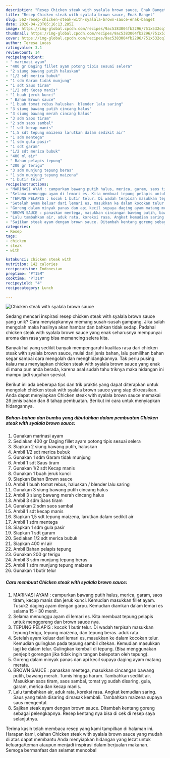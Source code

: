 ```yaml
---
description: "Resep Chicken steak with syalala brown sauce, Enak Banget"
title: "Resep Chicken steak with syalala brown sauce, Enak Banget"
slug: 562-resep-chicken-steak-with-syalala-brown-sauce-enak-banget
date: 2020-04-23T05:16:13.285Z
image: https://img-global.cpcdn.com/recipes/9ac5383004fb2296/751x532cq70/chicken-steak-with-syalala-brown-sauce-foto-resep-utama.jpg
thumbnail: https://img-global.cpcdn.com/recipes/9ac5383004fb2296/751x532cq70/chicken-steak-with-syalala-brown-sauce-foto-resep-utama.jpg
cover: https://img-global.cpcdn.com/recipes/9ac5383004fb2296/751x532cq70/chicken-steak-with-syalala-brown-sauce-foto-resep-utama.jpg
author: Teresa Lucas
ratingvalue: 3.1
reviewcount: 14
recipeingredient:
- " marinasi ayam"
- "400 gr Daging fillet ayam potong tipis sesuai selera"
- "2 siung bawang putih haluskan"
- "1/2 sdt merica bubuk"
- "1 sdm Garam tidak munjung"
- "1 sdt Saus tiram"
- "1/2 sdt Kecap manis"
- "1 buah jeruk kunci"
- " Bahan Brown sauce"
- "1 buah tomat rebus haluskan  blender lalu saring"
- "3 siung bawang putih cincang halus"
- "3 siung bawang merah cincang halus"
- "3 sdm Saos tiram"
- "2 sdm saos sambal"
- "1 sdt kecap manis"
- "1,5 sdt tepung maizena larutkan dalam sedikit air"
- "1 sdm mentega"
- "1 sdm gula pasir"
- "1 sdt garam"
- "1/2 sdt merica bubuk"
- "400 ml air"
- " Bahan pelapis tepung"
- "200 gr terigu"
- "3 sdm munjung tepung beras"
- "1 sdm munjung tepung maizena"
- "1 butir telur"
recipeinstructions:
- "MARINASI AYAM : campurkan bawang putih halus, merica, garam, saos tiram, kecap manis dan jeruk kunci. Kemudian masukkan fillet ayam. Tusuk2 daging ayam dengan garpu. Kemudian diamkan dalam lemari es selama 15 - 30 menit."
- "Selama menunggu ayam di lemari es. Kita membuat tepung pelapis untuk menggoreng dan brown sauce nya."
- "TEPUNG PELAPIS : kocok 1 butir telur. Di wadah terpisah masukkan tepung terigu, tepung maizena, dan tepung beras. aduk rata."
- "Setelah ayam keluar dari lemari es, masukkan ke dalam kocokan telur. Kemudian gulingkan pada tepung sambil ditekan. Kemudian masukkan lagi ke dalam telur. Gulingkan kembali di tepung. (Bisa menggunakan penjepit gorengan jika tidak ingin tangan belepotan oleh tepung)."
- "Goreng dalam minyak panas dan api kecil supaya daging ayam matang merata."
- "BROWN SAUCE : panaskan mentega, masukkan cincangan bawang putih, bawang merah. Tumis hingga harum. Tambahkan sedikit air. Masukkan saos tiram, saos sambal, tomat yg sudah disaring, gula, garam, merica dan kecap manis."
- "Lalu tambahkan air, aduk rata, koreksi rasa. Angkat kemudian saring. Saus yang telah disaring dimasak kembali. Tambahkan maizena supaya saus mengental."
- "Sajikan steak ayam dengan brown sauce. Ditambah kentang goreng sebagai pelengkapnya. Resep kentang nya bisa di cek di resep saya selanjutnya."
categories:
- Resep
tags:
- chicken
- steak
- with

katakunci: chicken steak with 
nutrition: 142 calories
recipecuisine: Indonesian
preptime: "PT15M"
cooktime: "PT31M"
recipeyield: "4"
recipecategory: Lunch

---
```



![Chicken steak with syalala brown sauce](https://img-global.cpcdn.com/recipes/9ac5383004fb2296/751x532cq70/chicken-steak-with-syalala-brown-sauce-foto-resep-utama.jpg)

Sedang mencari inspirasi resep chicken steak with syalala brown sauce yang unik? Cara menyiapkannya memang susah-susah gampang. Jika salah mengolah maka hasilnya akan hambar dan bahkan tidak sedap. Padahal chicken steak with syalala brown sauce yang enak seharusnya mempunyai aroma dan rasa yang bisa memancing selera kita.



Banyak hal yang sedikit banyak mempengaruhi kualitas rasa dari chicken steak with syalala brown sauce, mulai dari jenis bahan, lalu pemilihan bahan segar sampai cara mengolah dan menghidangkannya. Tak perlu pusing kalau mau menyiapkan chicken steak with syalala brown sauce yang enak di mana pun anda berada, karena asal sudah tahu triknya maka hidangan ini mampu jadi suguhan spesial.


Berikut ini ada beberapa tips dan trik praktis yang dapat diterapkan untuk mengolah chicken steak with syalala brown sauce yang siap dikreasikan. Anda dapat menyiapkan Chicken steak with syalala brown sauce memakai 26 jenis bahan dan 8 tahap pembuatan. Berikut ini cara untuk menyiapkan hidangannya.

<!--inarticleads1-->

##### Bahan-bahan dan bumbu yang dibutuhkan dalam pembuatan Chicken steak with syalala brown sauce:

1. Gunakan  marinasi ayam
1. Sediakan 400 gr Daging fillet ayam potong tipis sesuai selera
1. Siapkan 2 siung bawang putih, haluskan
1. Ambil 1/2 sdt merica bubuk
1. Gunakan 1 sdm Garam tidak munjung
1. Ambil 1 sdt Saus tiram
1. Gunakan 1/2 sdt Kecap manis
1. Gunakan 1 buah jeruk kunci
1. Siapkan  Bahan Brown sauce
1. Ambil 1 buah tomat rebus, haluskan / blender lalu saring
1. Gunakan 3 siung bawang putih cincang halus
1. Ambil 3 siung bawang merah cincang halus
1. Ambil 3 sdm Saos tiram
1. Gunakan 2 sdm saos sambal
1. Ambil 1 sdt kecap manis
1. Siapkan 1,5 sdt tepung maizena, larutkan dalam sedikit air
1. Ambil 1 sdm mentega
1. Siapkan 1 sdm gula pasir
1. Siapkan 1 sdt garam
1. Sediakan 1/2 sdt merica bubuk
1. Siapkan 400 ml air
1. Ambil  Bahan pelapis tepung
1. Gunakan 200 gr terigu
1. Ambil 3 sdm munjung tepung beras
1. Ambil 1 sdm munjung tepung maizena
1. Gunakan 1 butir telur




<!--inarticleads2-->

##### Cara membuat Chicken steak with syalala brown sauce:

1. MARINASI AYAM : campurkan bawang putih halus, merica, garam, saos tiram, kecap manis dan jeruk kunci. Kemudian masukkan fillet ayam. Tusuk2 daging ayam dengan garpu. Kemudian diamkan dalam lemari es selama 15 - 30 menit.
1. Selama menunggu ayam di lemari es. Kita membuat tepung pelapis untuk menggoreng dan brown sauce nya.
1. TEPUNG PELAPIS : kocok 1 butir telur. Di wadah terpisah masukkan tepung terigu, tepung maizena, dan tepung beras. aduk rata.
1. Setelah ayam keluar dari lemari es, masukkan ke dalam kocokan telur. Kemudian gulingkan pada tepung sambil ditekan. Kemudian masukkan lagi ke dalam telur. Gulingkan kembali di tepung. (Bisa menggunakan penjepit gorengan jika tidak ingin tangan belepotan oleh tepung).
1. Goreng dalam minyak panas dan api kecil supaya daging ayam matang merata.
1. BROWN SAUCE : panaskan mentega, masukkan cincangan bawang putih, bawang merah. Tumis hingga harum. Tambahkan sedikit air. Masukkan saos tiram, saos sambal, tomat yg sudah disaring, gula, garam, merica dan kecap manis.
1. Lalu tambahkan air, aduk rata, koreksi rasa. Angkat kemudian saring. Saus yang telah disaring dimasak kembali. Tambahkan maizena supaya saus mengental.
1. Sajikan steak ayam dengan brown sauce. Ditambah kentang goreng sebagai pelengkapnya. Resep kentang nya bisa di cek di resep saya selanjutnya.




Terima kasih telah membaca resep yang kami tampilkan di halaman ini. Harapan kami, olahan Chicken steak with syalala brown sauce yang mudah di atas dapat membantu Anda menyiapkan hidangan yang lezat untuk keluarga/teman ataupun menjadi inspirasi dalam berjualan makanan. Semoga bermanfaat dan selamat mencoba!
